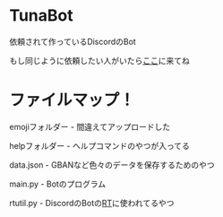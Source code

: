 # TunaBot
依頼されて作っているDiscordのBot

もし同じように依頼したい人がいたら[ここ](https://discord.gg/qvFhGk9)に来てね

# ファイルマップ！
emojiフォルダー - 間違えてアップロードした

helpフォルダー - ヘルプコマンドのやつが入ってる

data.json - GBANなど色々のデータを保存するためのやつ

main.py - Botのプログラム

rtutil.py - DiscordのBotの[RT](https://discord.gg/ugMGw5w)に使われてるやつ

